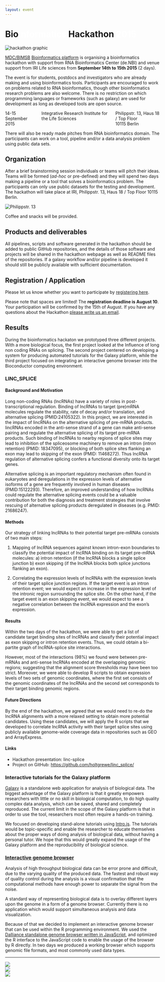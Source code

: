 ```yaml
---
layout: event
---
```


<h1>Bio<span style="color:#fff">informatics</span> Hackathon <span style="color:#fff">2015</span></h1>

![hackathon graphic](/img/hackathon-2015.png)

[MDC/BIMSB](https://www.mdc-berlin.de/13800178/en/bimsb) [Bioinformatics platform](http://bioinformatics.mdc-berlin.de) is organising a bioinformatics hackathon with support from
RNA Bioinformatics Center (de.NBI) and venue support from IRI Life
sciences from **September 14th to 15th 2015** (2 days).

The event is for students, postdocs and investigators who are already
making and using bioinformatics tools.  Participants are encouraged to
work on problems related to RNA bioinformatics, though other
bioinformatics research problems are also welcome. There is no restriction 
on which programming languages or frameworks (such as galaxy) are used for development 
as long as developed tools are open source. 

<div class="large-8 columns large-centered panel">
  <span class="date">14-15 September 2015</span>
  <div class="where">
    Integrative Research Institute
    for the Life Sciences
  </div>

  <div class="street-address">
    Philippstr. 13, Haus 18 / Top Floor<br/>
    10115 Berlin<br/>
  </div>
</div>

There will also be ready made pitches from RNA bioinformatics domain.
The participants can work on a tool, pipeline and/or a data analysis
problem using public data sets.


## Organization

After a brief brainstorming session individuals or teams will pitch
their ideas.  Teams will be formed (*ad-hoc* or pre-defined) and they
will spend two days making a pipeline or a tool that solves a
bioinformatics problem.  The participants can only use public datasets
for the testing and development.  The hackathon will take place at
IRI, Philippstr. 13, Haus 18 / Top Floor 10115 Berlin.

![Philippstr. 13](/img/hackathon-2015-map.png)

Coffee and snacks will be provided.


## Products and deliverables 

All pipelines, scripts and software generated in the hackathon should
be added to public GitHub repositories, and the details of those
software and projects will be shared in the hackathon webpage as well
as README files of the repositories. If a galaxy workflow and/or pipeline is developed
it should still be publicly available with sufficient documentation. 


## Registration / Application

Please let us know whether you want to participate by
[registering here](https://docs.google.com/forms/d/1SJF8IEmh2z4pZz3KKaS1y9pFUpvNLvwlrqN_fSgaBqM/viewform).

Please note that spaces are limited!  The **registration deadline is August 10**.  Your participation will be confirmed by the 15th of August.  If you have any questions about the Hackathon [please write us an email](mailto:altuna.akalin@mdc-berlin.de).


## Results

During the bioinformatics hackaton we prototyped three different projects.
With a more biological focus, the first project looked at the Influence of
long non coding RNAs on splicing.  The second project centered on developing a
system for producing automated tutorials for the Galaxy platform, while the
third project focused on integrating an interactive genome browser into the
Bioconductor computing environment.

### LINC_SPLICE

#### Background and Motivation

Long non-coding RNAs (lncRNAs) have a variety of roles in post-transcriptional
regulation. Binding of lncRNAs to target (pre)mRNA molecules regulate the
stability, rate of decay and/or translation, and alternative splicing
(PMID:24105322). In this project, we are interested in the impact of lincRNAs
on the alternative splicing of pre-mRNA products. lincRNAs encoded in the
anti-sense strand of a gene can make anti-sense pairing and regulate the
alternative splicing of its target pre-mRNA products. Such binding of lncRNAs
to nearby regions of splice sites may lead to inhibition of the spliceosome
machinery to remove an intron (intron retention) (PMID: 18347095), or blocking
of both splice sites flanking an exon may lead to skipping of the exon (PMID:
11468272). Thus lncRNA regulation of alternative splicing confers a functional
diversity onto its target genes.


Alternative splicing is an important regulatory mechanism often found in
eukaryotes and deregulations in the expression levels of alternative isoforms
of a gene are frequently involved in human diseases
(PMID:15122293). Therefore, an improved understanding of how lncRNAs could
regulate the alternative splicing events could be a valuable contribution for
both the diagnosis and treatment strategies that involve rescuing of
alternative splicing products deregulated in diseases (e.g. PMID: 21686247).


#### Methods

Our strategy of linking lncRNAs to their potential target pre-mRNAs consists
of two main steps:

1. Mapping of lncRNA sequences against known intron-exon boundaries to
   classify the potential impact of lncRNA binding on its target pre-mRNA
   molecules: a) intron retention (if the lncRNA blocks a single splice
   junction b) exon skipping (if the lncRNA blocks both splice junctions
   flanking an exon).

2. Correlating the expression levels of lncRNAs with the expression levels of
   their target splice junction regions. If the target event is an intron
   retention event; we would expect an increase in the expression level of the
   intronic region surrounding the splice site. On the other hand, if the
   target event is an exon skipping event, we would expect to see a negative
   correlation between the lncRNA expression and the exon’s expression.


#### Results

Within the two days of the hackathon, we were able to get a list of candidate
target binding sites of lncRNAs and classify their potential impact as exon
skipping or intron retention events. Thus, we could obtain a bi-partite graph
of lncRNA-splice site interactions.

However, most of the interactions (98%) we found were between pre-mRNAs and
anti-sense lncRNAs encoded at the overlapping genomic regions; suggesting that
the alignment score thresholds may have been too strict. Moreover, we were
able to develop R scripts to obtain expression levels of two sets of genomic
coordinates, where the first set consists of the genomic coordinates of the
lncRNAs and the second set corresponds to their target binding genomic
regions.


#### Future Directions

By the end of the hackathon, we agreed that we would need to re-do the lncRNA
alignments with a more relaxed setting to obtain more potential candidates.
Using these candidates, we will apply the R scripts that we developed to
correlate lncRNA activity with their target splice sites using publicly
available genome-wide coverage data in repositories such as GEO and
ArrayExpress.

#### Links

* Hackathon presentation: linc-splice
* Project on GitHub: https://github.com/holtgrewe/linc_splice/


### Interactive tutorials for the Galaxy platform

[Galaxy](http://usegalaxy.org) is a standalone web application for analysis of
biological data.  The biggest advantage of the Galaxy platform is that it
greatly empowers researchers with little or no skill in biological
computation, to do high quality complex data analysis, which can be saved,
shared and completely reproduced.  The current limit in the scope of the
Galaxy platform is that in order to use the tool, researchers most often
require a hands-on training.

We focused on developing stand-alone tutorials using
[Intro.js](https://usablica.github.io/intro.js/). The tutorials would be
topic-specific and enable the researcher to educate themselves about the
proper ways of doing analysis of biological data, without having a personal
tutor.  We hope that this would greatly expand the usage of the Galaxy
platform and the reproducibility of biological science.


### [Interactive genome browser](https://github.com/uhlitz/gbdr)

Analysis of high throughput biological data can be error prone and difficult,
due to the varying quality of the produced data.  The fastest and robust way
of quality control during the analysis is a visual confirmation that the
computational methods have enough power to separate the signal from the noise.

A standard way of representing biological data is to overlay different layers
upon the genome in a form of a genome browser.  Currently there is no
application which would support simultaneous analysis and data visualization.

Because of that we decided to implement an interactive genome browser that can
be used within the R programming environment.  We used the
[Dalliance standalone genome browser written in JavaScript](https://github.com/dasmoth/dalliance),
and optimized the R interface to the JavaScript code to enable the usage of
the browser by R directly.  In two days we produced a working browser which
supports genomic file formats, and most commonly used data types.



<hr/>
<div class="row">
  <div class="large-4 columns">
    <img src="/img/logo-bimsb-white.png">
  </div>
  <div class="large-4 columns">
    <img src="/img/logo-deNBI.png">
  </div>
  <div class="large-4 columns">
    <img src="/img/logo-iri.png">
  </div>
</div>
